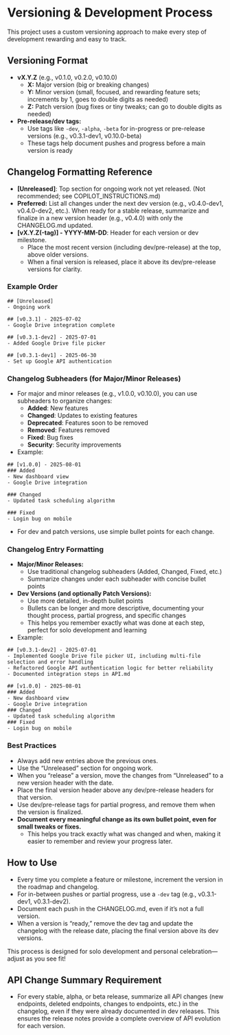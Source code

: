# Versioning & Development Process

This project uses a custom versioning approach to make every step of development rewarding and easy to track.

## Versioning Format
- **vX.Y.Z** (e.g., v0.1.0, v0.2.0, v0.10.0)
  - **X:** Major version (big or breaking changes)
  - **Y:** Minor version (small, focused, and rewarding feature sets; increments by 1, goes to double digits as needed)
  - **Z:** Patch version (bug fixes or tiny tweaks; can go to double digits as needed)
- **Pre-release/dev tags:**
  - Use tags like `-dev`, `-alpha`, `-beta` for in-progress or pre-release versions (e.g., v0.3.1-dev1, v0.10.0-beta)
  - These tags help document pushes and progress before a main version is ready

## Changelog Formatting Reference
- **[Unreleased]**: Top section for ongoing work not yet released. (Not recommended; see COPILOT_INSTRUCTIONS.md)
- **Preferred:** List all changes under the next dev version (e.g., v0.4.0-dev1, v0.4.0-dev2, etc.). When ready for a stable release, summarize and finalize in a new version header (e.g., v0.4.0) with only the CHANGELOG.md updated.
- **[vX.Y.Z(-tag)] - YYYY-MM-DD**: Header for each version or dev milestone.
  - Place the most recent version (including dev/pre-release) at the top, above older versions.
  - When a final version is released, place it above its dev/pre-release versions for clarity.

### Example Order
```
## [Unreleased]
- Ongoing work

## [v0.3.1] - 2025-07-02
- Google Drive integration complete

## [v0.3.1-dev2] - 2025-07-01
- Added Google Drive file picker

## [v0.3.1-dev1] - 2025-06-30
- Set up Google API authentication
```

### Changelog Subheaders (for Major/Minor Releases)
- For major and minor releases (e.g., v1.0.0, v0.10.0), you can use subheaders to organize changes:
  - **Added**: New features
  - **Changed**: Updates to existing features
  - **Deprecated**: Features soon to be removed
  - **Removed**: Features removed
  - **Fixed**: Bug fixes
  - **Security**: Security improvements
- Example:
```
## [v1.0.0] - 2025-08-01
### Added
- New dashboard view
- Google Drive integration

### Changed
- Updated task scheduling algorithm

### Fixed
- Login bug on mobile
```
- For dev and patch versions, use simple bullet points for each change.

### Changelog Entry Formatting
- **Major/Minor Releases:**
  - Use traditional changelog subheaders (Added, Changed, Fixed, etc.)
  - Summarize changes under each subheader with concise bullet points
- **Dev Versions (and optionally Patch Versions):**
  - Use more detailed, in-depth bullet points
  - Bullets can be longer and more descriptive, documenting your thought process, partial progress, and specific changes
  - This helps you remember exactly what was done at each step, perfect for solo development and learning
- Example:
```
## [v0.3.1-dev2] - 2025-07-01
- Implemented Google Drive file picker UI, including multi-file selection and error handling
- Refactored Google API authentication logic for better reliability
- Documented integration steps in API.md

## [v1.0.0] - 2025-08-01
### Added
- New dashboard view
- Google Drive integration
### Changed
- Updated task scheduling algorithm
### Fixed
- Login bug on mobile
```

### Best Practices
- Always add new entries above the previous ones.
- Use the “Unreleased” section for ongoing work.
- When you “release” a version, move the changes from “Unreleased” to a new version header with the date.
- Place the final version header above any dev/pre-release headers for that version.
- Use dev/pre-release tags for partial progress, and remove them when the version is finalized.
- **Document every meaningful change as its own bullet point, even for small tweaks or fixes.**
  - This helps you track exactly what was changed and when, making it easier to remember and review your progress later.

## How to Use
- Every time you complete a feature or milestone, increment the version in the roadmap and changelog.
- For in-between pushes or partial progress, use a `-dev` tag (e.g., v0.3.1-dev1, v0.3.1-dev2).
- Document each push in the CHANGELOG.md, even if it’s not a full version.
- When a version is “ready,” remove the dev tag and update the changelog with the release date, placing the final version above its dev versions.

This process is designed for solo development and personal celebration—adjust as you see fit!

## API Change Summary Requirement
- For every stable, alpha, or beta release, summarize all API changes (new endpoints, deleted endpoints, changes to endpoints, etc.) in the changelog, even if they were already documented in dev releases. This ensures the release notes provide a complete overview of API evolution for each version.
